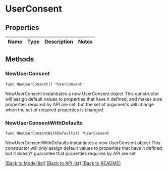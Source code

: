 # UserConsent

## Properties

Name | Type | Description | Notes
------------ | ------------- | ------------- | -------------

## Methods

### NewUserConsent

`func NewUserConsent() *UserConsent`

NewUserConsent instantiates a new UserConsent object
This constructor will assign default values to properties that have it defined,
and makes sure properties required by API are set, but the set of arguments
will change when the set of required properties is changed

### NewUserConsentWithDefaults

`func NewUserConsentWithDefaults() *UserConsent`

NewUserConsentWithDefaults instantiates a new UserConsent object
This constructor will only assign default values to properties that have it defined,
but it doesn't guarantee that properties required by API are set


[[Back to Model list]](../README.md#documentation-for-models) [[Back to API list]](../README.md#documentation-for-api-endpoints) [[Back to README]](../README.md)


